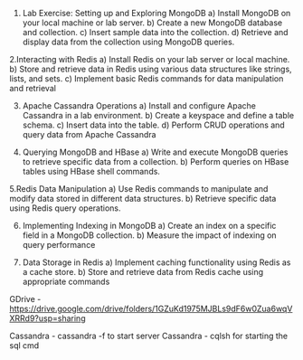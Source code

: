 1. Lab Exercise: Setting up and Exploring MongoDB
  a) Install MongoDB on your local machine or lab server. 
  b) Create a new MongoDB database and collection. 
  c) Insert sample data into the collection.
  d) Retrieve and display data from the collection using MongoDB queries.

2.Interacting with Redis
  a) Install Redis on your lab server or local machine. 
  b) Store and retrieve data in Redis using various data structures like strings, lists, and sets. 
  c) Implement basic Redis commands for data manipulation and retrieval

3. Apache Cassandra Operations 
  a) Install and configure Apache Cassandra in a lab environment. 
  b) Create a keyspace and define a table schema. 
  c) Insert data into the table. 
  d) Perform CRUD operations and query data from Apache Cassandra

4. Querying MongoDB and HBase 
  a) Write and execute MongoDB queries to retrieve specific data from a collection. 
  b) Perform queries on HBase tables using HBase shell commands.

5.Redis Data Manipulation 
  a) Use Redis commands to manipulate and modify data stored in different data structures. 
  b) Retrieve specific data using Redis query operations.

6. Implementing Indexing in MongoDB 
  a) Create an index on a specific field in a MongoDB collection. 
  b) Measure the impact of indexing on query performance

7. Data Storage in Redis 
  a) Implement caching functionality using Redis as a cache store. 
  b) Store and retrieve data from Redis cache using appropriate commands

GDrive - https://drive.google.com/drive/folders/1GZuKd1975MJBLs9dF6w0Zua6wqVXRRd9?usp=sharing

Cassandra - cassandra -f to start server
Cassandra - cqlsh for starting the sql cmd
